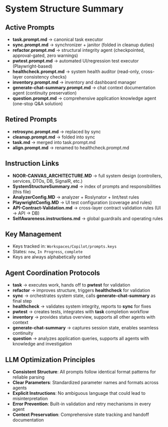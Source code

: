 # System Structure Summary

## Active Prompts
- **task.prompt.md** → canonical task executor  
- **sync.prompt.md** → synchronizer + janitor (folded in cleanup duties)  
- **refactor.prompt.md** → structural integrity agent (checkpointed, approval-gated, zero warnings)  
- **pwtest.prompt.md** → automated UI/regression test executor (Playwright-based)  
- **healthcheck.prompt.md** → system health auditor (read-only, cross-layer consistency checks)  
- **inventory.prompt.md** → inventory and dashboard manager  
- **generate-chat-summary.prompt.md** → chat context documentation agent (continuity preservation)  
- **question.prompt.md** → comprehensive application knowledge agent (one-stop Q&A solution)  

## Retired Prompts
- **retrosync.prompt.md** → replaced by sync  
- **cleanup.prompt.md** → folded into sync  
- **task.md** → merged into task.prompt.md  
- **align.prompt.md** → renamed to healthcheck.prompt.md  

## Instruction Links
- **NOOR-CANVAS_ARCHITECTURE.MD** → full system design (controllers, services, DTOs, DB, SignalR, etc.)  
- **SystemStructureSummary.md** → index of prompts and responsibilities (this file)  
- **AnalyzerConfig.MD** → analyzer + Roslynator + lint/test rules  
- **PlaywrightConfig.MD** → UI test configuration (coverage and rules)  
- **API-Contract-Validation.md** → cross-layer contract validation rules (UI → API → DB)  
- **SelfAwareness.instructions.md** → global guardrails and operating rules  

## Key Management
- Keys tracked in: `Workspaces/Copilot/prompts.keys`  
- States: `new`, `In Progress`, `complete`  
- Keys are always alphabetically sorted  

## Agent Coordination Protocols
- **task** → executes work, hands off to **pwtest** for validation  
- **refactor** → improves structure, triggers **healthcheck** for validation  
- **sync** → orchestrates system state, calls **generate-chat-summary** as final step  
- **healthcheck** → validates system integrity, reports to **sync** for fixes  
- **pwtest** → creates tests, integrates with **task** completion workflow  
- **inventory** → provides status overview, supports all other agents with context  
- **generate-chat-summary** → captures session state, enables seamless continuity  
- **question** → analyzes application queries, supports all agents with knowledge and investigation

## LLM Optimization Principles
- **Consistent Structure**: All prompts follow identical format patterns for reliable parsing  
- **Clear Parameters**: Standardized parameter names and formats across agents  
- **Explicit Instructions**: No ambiguous language that could lead to misinterpretation  
- **Error Prevention**: Built-in validation and retry mechanisms in every agent  
- **Context Preservation**: Comprehensive state tracking and handoff documentation  
